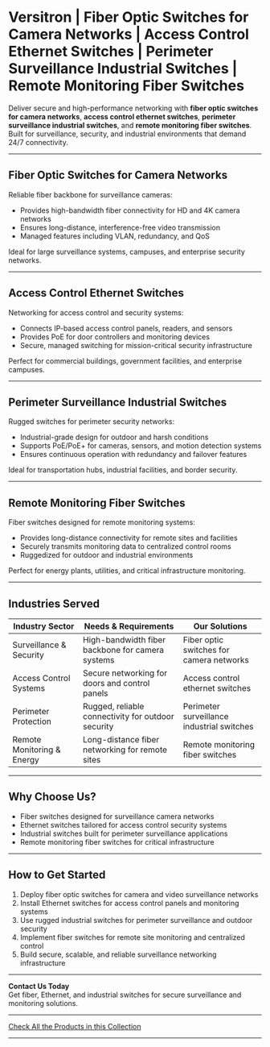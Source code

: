 # Versitron | Fiber Optic Switches for Camera Networks | Access Control Ethernet Switches | Perimeter Surveillance Industrial Switches | Remote Monitoring Fiber Switches

Deliver secure and high-performance networking with **fiber optic switches for camera networks**, **access control ethernet switches**, **perimeter surveillance industrial switches**, and **remote monitoring fiber switches**. Built for surveillance, security, and industrial environments that demand 24/7 connectivity.

---

## Fiber Optic Switches for Camera Networks

Reliable fiber backbone for surveillance cameras:

- Provides high-bandwidth fiber connectivity for HD and 4K camera networks  
- Ensures long-distance, interference-free video transmission  
- Managed features including VLAN, redundancy, and QoS  

Ideal for large surveillance systems, campuses, and enterprise security networks.

---

## Access Control Ethernet Switches

Networking for access control and security systems:

- Connects IP-based access control panels, readers, and sensors  
- Provides PoE for door controllers and monitoring devices  
- Secure, managed switching for mission-critical security infrastructure  

Perfect for commercial buildings, government facilities, and enterprise campuses.

---

## Perimeter Surveillance Industrial Switches

Rugged switches for perimeter security networks:

- Industrial-grade design for outdoor and harsh conditions  
- Supports PoE/PoE+ for cameras, sensors, and motion detection systems  
- Ensures continuous operation with redundancy and failover features  

Ideal for transportation hubs, industrial facilities, and border security.

---

## Remote Monitoring Fiber Switches

Fiber switches designed for remote monitoring systems:

- Provides long-distance connectivity for remote sites and facilities  
- Securely transmits monitoring data to centralized control rooms  
- Ruggedized for outdoor and industrial environments  

Perfect for energy plants, utilities, and critical infrastructure monitoring.

---

## Industries Served

| Industry Sector           | Needs & Requirements                             | Our Solutions                                |
|----------------------------|--------------------------------------------------|---------------------------------------------|
| Surveillance & Security    | High-bandwidth fiber backbone for camera systems | Fiber optic switches for camera networks     |
| Access Control Systems     | Secure networking for doors and control panels   | Access control ethernet switches             |
| Perimeter Protection       | Rugged, reliable connectivity for outdoor security| Perimeter surveillance industrial switches   |
| Remote Monitoring & Energy | Long-distance fiber networking for remote sites  | Remote monitoring fiber switches             |

---

## Why Choose Us?

- Fiber switches designed for surveillance camera networks  
- Ethernet switches tailored for access control security systems  
- Industrial switches built for perimeter surveillance applications  
- Remote monitoring fiber switches for critical infrastructure  

---

## How to Get Started

1. Deploy fiber optic switches for camera and video surveillance networks  
2. Install Ethernet switches for access control panels and monitoring systems  
3. Use rugged industrial switches for perimeter surveillance and outdoor security  
4. Implement fiber switches for remote site monitoring and centralized control  
5. Build secure, scalable, and reliable surveillance networking infrastructure  

---

**Contact Us Today**  
Get fiber, Ethernet, and industrial switches for secure surveillance and monitoring solutions.

---

[Check All the Products in this Collection](https://www.versitron.com/collections/fiber-optic-network-switches)

---
